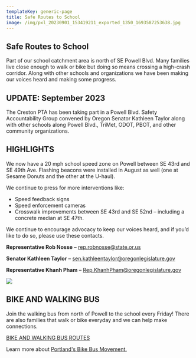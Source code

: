 ```yaml
---
templateKey: generic-page
title: Safe Routes to School
image: /img/pxl_20230901_153419211_exported_1350_1693587253638.jpg
---
```

## Safe Routes to School

Part of our school catchment area is north of SE Powell Blvd. Many families live close enough to walk or bike but doing so means crossing a high-crash corridor. Along with other schools and organizations we have been making our voices heard and making some progress.

## UPDATE: September 2023

The Creston PTA has been taking part in a Powell Blvd. Safety Accountability Group convened by Oregon Senator Kathleen Taylor along with other schools along Powell Blvd., TriMet, ODOT, PBOT, and other community organizations.

## HIGHLIGHTS

We now have a 20 mph school speed zone on Powell between SE 43rd and SE 49th Ave. Flashing beacons were installed in August as well (one at Sesame Donuts and the other at the U-haul).

We continue to press for more interventions like:

* Speed feedback signs
* Speed enforcement cameras
* Crosswalk improvements between SE 43rd and SE 52nd – including a concrete median at SE 47th.

We continue to encourage advocacy to keep our voices heard, and if you’d like to do so, please use these contacts.

**Representative Rob Nosse** – rep.robnosse@state.or.us

**Senator Kathleen Taylor** – sen.kathleentaylor@oregonlegislature.gov

**Representative Khanh Pham** – Rep.KhanhPham@oregonlegislature.gov

![](/img/bikebus-eagle-small.jpg)

## BIKE AND WALKING BUS

Join the walking bus from north of Powell to the school every Friday! There are also families that walk or bike everyday and we can help make connections.

[BIKE AND WALKING BUS ROUTES](https://docs.google.com/document/d/1vLLwXSuv7kAnvMhVFobtLZbYA0M0H0ArBcv9yZ3zvHY/edit)

Learn more about [Portland's Bike Bus Movement.](https://www.bikebuspdx.org)